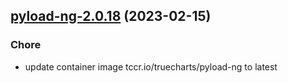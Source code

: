 

## [pyload-ng-2.0.18](https://github.com/truecharts/charts/compare/pyload-ng-2.0.17...pyload-ng-2.0.18) (2023-02-15)

### Chore

- update container image tccr.io/truecharts/pyload-ng to latest
  
  